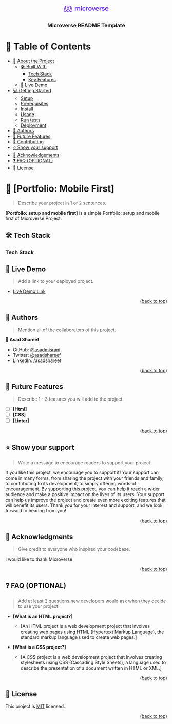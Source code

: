 <a name="readme-top"></a>

<div align="center">
 
  <img src="images/murple_logo.png" alt="logo" width="140"  height="auto" />
  <br/>

  <h3><b>Microverse README Template</b></h3>

</div>

# 📗 Table of Contents

- [📖 About the Project](#about-project)
  - [🛠 Built With](#built-with)
    - [Tech Stack](#tech-stack)
    - [Key Features](#key-features)
  - [🚀 Live Demo](#live-demo)
- [💻 Getting Started](#getting-started)
  - [Setup](#setup)
  - [Prerequisites](#prerequisites)
  - [Install](#install)
  - [Usage](#usage)
  - [Run tests](#run-tests)
  - [Deployment](#triangular_flag_on_post-deployment)
- [👥 Authors](#authors)
- [🔭 Future Features](#future-features)
- [🤝 Contributing](#contributing)
- [⭐️ Show your support](#support)
- [🙏 Acknowledgements](#acknowledgements)
- [❓ FAQ (OPTIONAL)](#faq)
- [📝 License](#license)

# 📖 [Portfolio: Mobile First] <a name="mobile first"></a>

> Describe your project in 1 or 2 sentences.

**[Portfolio: setup and mobile first]** is a simple Portfolio: setup and mobile first of Microverse Project.

## 🛠 Tech Stack <a name="HTML"></a>

### Tech Stack <a name="CSS"></a>

## 🚀 Live Demo <a name="Mobile First"></a>

> Add a link to your deployed project.

- [Live Demo Link](https://github.com/asadmisrani/portfoliomobilefirst.github.io)

<p align="right">(<a href="#readme-top">back to top</a>)</p>

## 👥 Authors <a name="authors"></a>

> Mention all of the collaborators of this project.

👤 **Asad Shareef**

- GitHub: [@asadmisrani](https://github.com/githubhandle)
- Twitter: [@asadshareef](https://twitter.com/twitterhandle)
- LinkedIn: [/asadshareef](https://linkedin.com/in/linkedinhandle)

<p align="right">(<a href="#readme-top">back to top</a>)</p>

## 🔭 Future Features <a name="future-features"></a>

> Describe 1 - 3 features you will add to the project.

- [ ] **[Html]**
- [ ] **[CSS]**
- [ ] **[Linter]**

<p align="right">(<a href="#readme-top">back to top</a>)</p>

## ⭐️ Show your support <a name="support"></a>

> Write a message to encourage readers to support your project

If you like this project, we encourage you to support it! Your support can come in many forms, from sharing the project with your friends and family, to contributing to its development, to simply offering words of encouragement. By supporting this project, you can help it reach a wider audience and make a positive impact on the lives of its users. Your support can help us improve the project and create even more exciting features that will benefit its users. Thank you for your interest and support, and we look forward to hearing from you!

<p align="right">(<a href="#readme-top">back to top</a>)</p>

## 🙏 Acknowledgments <a name="acknowledgements"></a>

> Give credit to everyone who inspired your codebase.

I would like to thank Microverse.

<p align="right">(<a href="#readme-top">back to top</a>)</p>

## ❓ FAQ (OPTIONAL) <a name="faq"></a>

> Add at least 2 questions new developers would ask when they decide to use your project.

- **[What is an HTML project?]**

  - [An HTML project is a web development project that involves creating web pages using HTML (Hypertext Markup Language), the standard markup language used to create web pages.]

- **[What is a CSS project?]**

  - [A CSS project is a web development project that involves creating stylesheets using CSS (Cascading Style Sheets), a language used to describe the presentation of a document written in HTML or XML.]

<p align="right">(<a href="#readme-top">back to top</a>)</p>

## 📝 License <a name="license"></a>

This project is [MIT](./LICENSE) licensed.

<p align="right">(<a href="#readme-top">back to top</a>)</p>
